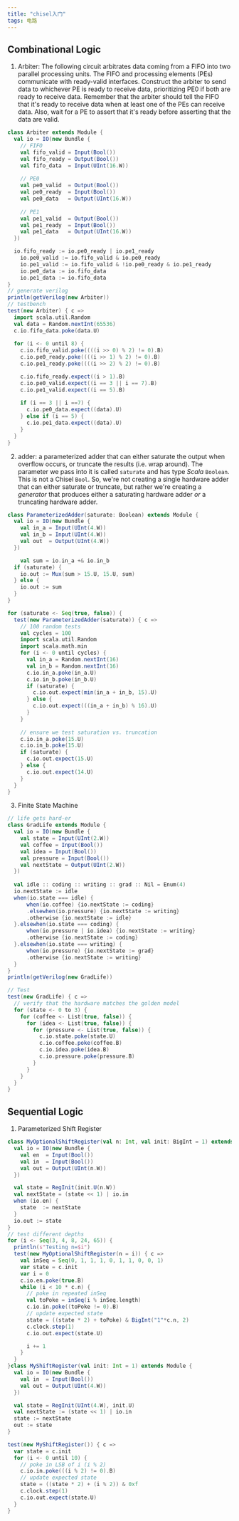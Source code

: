 ```yaml
---
title: "chisel入门"
tags: 电路
---
```


## Combinational Logic
1. Arbiter:
The following circuit arbitrates data coming from a FIFO into two parallel processing units. The FIFO and processing elements (PEs) communicate with ready-valid interfaces. Construct the arbiter to send data to whichever PE is ready to receive data, prioritizing PE0 if both are ready to receive data. Remember that the arbiter should tell the FIFO that it's ready to receive data when at least one of the PEs can receive data. Also, wait for a PE to assert that it's ready before asserting that the data are valid.

```scala
class Arbiter extends Module {
  val io = IO(new Bundle {
    // FIFO
    val fifo_valid = Input(Bool())
    val fifo_ready = Output(Bool())
    val fifo_data  = Input(UInt(16.W))
    
    // PE0
    val pe0_valid  = Output(Bool())
    val pe0_ready  = Input(Bool())
    val pe0_data   = Output(UInt(16.W))
    
    // PE1
    val pe1_valid  = Output(Bool())
    val pe1_ready  = Input(Bool())
    val pe1_data   = Output(UInt(16.W))
  })

  io.fifo_ready := io.pe0_ready | io.pe1_ready
    io.pe0_valid := io.fifo_valid & io.pe0_ready
    io.pe1_valid := io.fifo_valid & !io.pe0_ready & io.pe1_ready
    io.pe0_data := io.fifo_data
    io.pe1_data := io.fifo_data
}
// generate verilog
println(getVerilog(new Arbiter))
// testbench
test(new Arbiter) { c =>
  import scala.util.Random
  val data = Random.nextInt(65536)
  c.io.fifo_data.poke(data.U)
  
  for (i <- 0 until 8) {
    c.io.fifo_valid.poke((((i >> 0) % 2) != 0).B)
    c.io.pe0_ready.poke((((i >> 1) % 2) != 0).B)
    c.io.pe1_ready.poke((((i >> 2) % 2) != 0).B)

    c.io.fifo_ready.expect((i > 1).B)
    c.io.pe0_valid.expect((i == 3 || i == 7).B)
    c.io.pe1_valid.expect((i == 5).B)
    
    if (i == 3 || i ==7) {
      c.io.pe0_data.expect((data).U)
    } else if (i == 5) {
      c.io.pe1_data.expect((data).U)
    }
  }
}
```

2. adder:
a parameterized adder that can either saturate the output when overflow occurs, or truncate the results (i.e. wrap around). The parameter we pass into it is called `saturate` and has type *Scala* `Boolean`. This is not a Chisel `Bool`. So, we're not creating a single hardware adder that can either saturate or truncate, but rather we're creating a *generator* that produces either a saturating hardware adder *or* a truncating hardware adder. 
```scala
class ParameterizedAdder(saturate: Boolean) extends Module {
  val io = IO(new Bundle {
    val in_a = Input(UInt(4.W))
    val in_b = Input(UInt(4.W))
    val out  = Output(UInt(4.W))
  })

    val sum = io.in_a +& io.in_b
  if (saturate) {
    io.out := Mux(sum > 15.U, 15.U, sum)
  } else {
    io.out := sum
  }
}

for (saturate <- Seq(true, false)) {
  test(new ParameterizedAdder(saturate)) { c =>
    // 100 random tests
    val cycles = 100
    import scala.util.Random
    import scala.math.min
    for (i <- 0 until cycles) {
      val in_a = Random.nextInt(16)
      val in_b = Random.nextInt(16)
      c.io.in_a.poke(in_a.U)
      c.io.in_b.poke(in_b.U)
      if (saturate) {
        c.io.out.expect(min(in_a + in_b, 15).U)
      } else {
        c.io.out.expect(((in_a + in_b) % 16).U)
      }
    }
    
    // ensure we test saturation vs. truncation
    c.io.in_a.poke(15.U)
    c.io.in_b.poke(15.U)
    if (saturate) {
      c.io.out.expect(15.U)
    } else {
      c.io.out.expect(14.U)
    }
  }
}
```

3. Finite State Machine
```scala
// life gets hard-er
class GradLife extends Module {
  val io = IO(new Bundle {
    val state = Input(UInt(2.W))
    val coffee = Input(Bool())
    val idea = Input(Bool())
    val pressure = Input(Bool())
    val nextState = Output(UInt(2.W))
  })
    
  val idle :: coding :: writing :: grad :: Nil = Enum(4)
  io.nextState := idle  
  when(io.state === idle) {
      when(io.coffee) {io.nextState := coding}
      .elsewhen(io.pressure) {io.nextState := writing}
      .otherwise {io.nextState := idle}
  }.elsewhen(io.state === coding) {
      when(io.pressure | io.idea) {io.nextState := writing}
      .otherwise {io.nextState := coding}
  }.elsewhen(io.state === writing) {
      when(io.pressure) {io.nextState := grad}
      .otherwise {io.nextState := writing}
  }
}
println(getVerilog(new GradLife))

// Test
test(new GradLife) { c =>
  // verify that the hardware matches the golden model
  for (state <- 0 to 3) {
    for (coffee <- List(true, false)) {
      for (idea <- List(true, false)) {
        for (pressure <- List(true, false)) {
          c.io.state.poke(state.U)
          c.io.coffee.poke(coffee.B)
          c.io.idea.poke(idea.B)
          c.io.pressure.poke(pressure.B)
        }
      }
    }
  }
}
```

## Sequential Logic
1. Parameterized Shift Register
```scala
class MyOptionalShiftRegister(val n: Int, val init: BigInt = 1) extends Module {
  val io = IO(new Bundle {
    val en  = Input(Bool())
    val in  = Input(Bool())
    val out = Output(UInt(n.W))
  })

  val state = RegInit(init.U(n.W))
  val nextState = (state << 1) | io.in
  when (io.en) {
    state  := nextState
  }
  io.out := state
}
// test different depths
for (i <- Seq(3, 4, 8, 24, 65)) {
  println(s"Testing n=$i")
  test(new MyOptionalShiftRegister(n = i)) { c =>
    val inSeq = Seq(0, 1, 1, 1, 0, 1, 1, 0, 0, 1)
    var state = c.init
    var i = 0
    c.io.en.poke(true.B)
    while (i < 10 * c.n) {
      // poke in repeated inSeq
      val toPoke = inSeq(i % inSeq.length)
      c.io.in.poke((toPoke != 0).B)
      // update expected state
      state = ((state * 2) + toPoke) & BigInt("1"*c.n, 2)
      c.clock.step(1)
      c.io.out.expect(state.U)

      i += 1
    }
  }
}class MyShiftRegister(val init: Int = 1) extends Module {
  val io = IO(new Bundle {
    val in  = Input(Bool())
    val out = Output(UInt(4.W))
  })

  val state = RegInit(UInt(4.W), init.U)
  val nextState := (state << 1) | io.in
  state := nextState
  out := state
}

test(new MyShiftRegister()) { c =>
  var state = c.init
  for (i <- 0 until 10) {
    // poke in LSB of i (i % 2)
    c.io.in.poke(((i % 2) != 0).B)
    // update expected state
    state = ((state * 2) + (i % 2)) & 0xf
    c.clock.step(1)
    c.io.out.expect(state.U)
  }
}
```